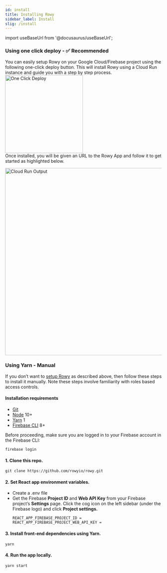 ```yaml
---
id: install
title: Installing Rowy
sidebar_label: Install
slig: /install
---
```

import useBaseUrl from '@docusaurus/useBaseUrl';

### Using one click deploy - ✅ Recommended

<p>You can easily setup Rowy on your Google Cloud/Firebase project using the following one-click deploy button. This will install Rowy using a Cloud Run instance and guide you with a step by step process.<br/>
<a href="https://deploy.cloud.run/?git_repo=https://github.com/rowyio/rowyRun.git" target="_blank">
<img alt="One Click Deploy" src="/img//button.png" title="One Click Deploy" width="250" /></a><br/>
Once installed, you will be given an URL to the Rowy App and follow it to get started as highlighted below.</p> 
<img src="/img/cloudrun.png" alt="Cloud Run Output"
title="Cloud Run Output" width="600" />

### Using Yarn - Manual

If you don’t want to [setup Rowy](install#using-one-click-deploy----recommended) as described above, then follow these steps to install it manually. Note these steps involve familiarity with roles based access controls.

#### Installation requirements

- [Git](https://git-scm.com/downloads)
- [Node](https://nodejs.org/en/download/) 10+
- [Yarn](https://classic.yarnpkg.com/en/docs/install/) 1
- [Firebase CLI](https://firebase.google.com/docs/cli) 8+

Before proceeding, make sure you are logged in to your Firebase account in the Firebase CLI:
```
firebase login
```

#### 1. Clone this repo.
```
git clone https://github.com/rowyio/rowy.git
```    

#### 2. Set React app environment variables.
- Create a .env file
- Get the Firebase **Project ID** and **Web API Key** from your Firebase project’s **Settings** page. Click the cog icon on the left sidebar (under the Firebase logo) and click **Project settings.**
    ``` 
    REACT_APP_FIREBASE_PROJECT_ID = 
    REACT_APP_FIREBASE_PROJECT_WEB_API_KEY = 
    ```

#### 3. Install front-end dependencies using Yarn.
```
yarn
```

#### 4. Run the app locally.
```
yarn start
```